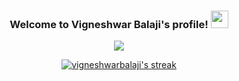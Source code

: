 <h3 align="center">
  Welcome to Vigneshwar Balaji's profile!
  <img src="https://media.giphy.com/media/hvRJCLFzcasrR4ia7z/giphy.gif" width="28">
</h3>

<p align="center">
  <a href="https://github.com/vigneshwarbalaji/readme-typing-svg"><img src="https://readme-typing-svg.herokuapp.com/?lines=Full-stack%20developer;2%2B%20years%20of%20coding%20experience;Curious%20to%20learn%20new%20stuff&font=Fira%20Code&center=true&width=440&height=45&color=37F717FF&vCenter=true&size=22&pause=1000"</a>
</p>

<p align="center">
  <a href="https://github.com/vigneshwarbalaji/github-readme-streak-stats">
    <img title="🔥 My stats" alt="vigneshwarbalaji's streak" src="https://github-readme-streak-stats.herokuapp.com/?user=vigneshwarbalaji&theme=chartreuse-dark&hide_border=true"/>
  </a>
</p>

